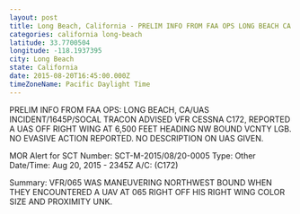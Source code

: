 ```yaml
---
layout: post
title: Long Beach, California - PRELIM INFO FROM FAA OPS LONG BEACH CA UAS INCIDENT 1645P SOCAL TRACON ADVISED VFR
categories: california long-beach
latitude: 33.7700504
longitude: -118.1937395
city: Long Beach
state: California
date: 2015-08-20T16:45:00.000Z
timeZoneName: Pacific Daylight Time
---
```


PRELIM INFO FROM FAA OPS: LONG BEACH, CA/UAS INCIDENT/1645P/SOCAL TRACON ADVISED VFR CESSNA C172, REPORTED A UAS OFF RIGHT WING AT 6,500 FEET HEADING NW BOUND VCNTY LGB. NO EVASIVE ACTION REPORTED. NO DESCRIPTION ON UAS GIVEN. 


MOR Alert for SCT
Number: SCT-M-2015/08/20-0005
Type: Other
Date/Time: Aug 20, 2015 - 2345Z
A/C:  (C172)

Summary: VFR/065 WAS MANEUVERING NORTHWEST BOUND WHEN THEY ENCOUNTERED A UAV AT 065 RIGHT OFF HIS RIGHT WING COLOR SIZE AND PROXIMITY UNK.